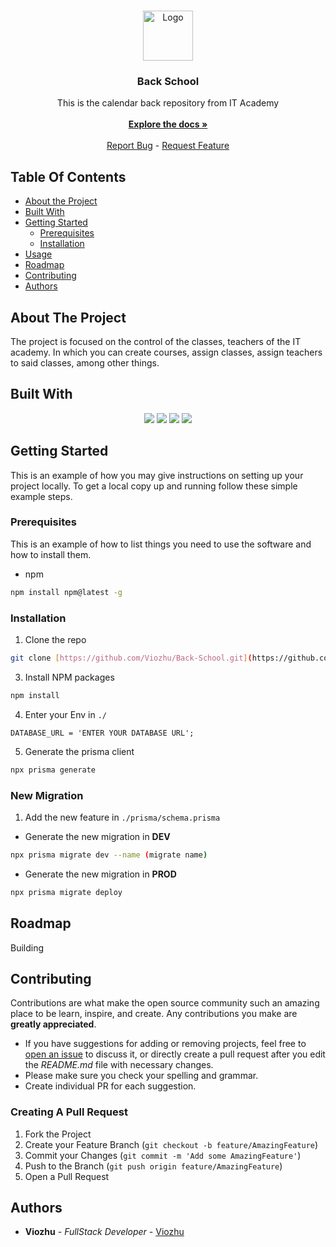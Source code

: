 <br/>
<p align="center">
  <a href="https://github.com/Viozhu/Back-School">
    <img src="https://cdn-icons-png.flaticon.com/512/55/55281.png" alt="Logo" width="80" height="80">
  </a>

  <h3 align="center"> Back School</h3>

  <p align="center">
   This is the calendar back repository from IT Academy
    <br/>
    <br/>
    <a href=""><strong>Explore the docs »</strong></a>
    <br/>
    <br/>
  <a href="https://github.com/Viozhu/Back-School/issues">Report Bug</a> - 
    <a href="https://github.com/Viozhu/Back-School/issues">Request Feature</a>
  </p>
</p>

## Table Of Contents

* [About the Project](#about-the-project)
* [Built With](#built-with)
* [Getting Started](#getting-started)
  * [Prerequisites](#prerequisites)
  * [Installation](#installation)
* [Usage](#usage)
* [Roadmap](#roadmap)
* [Contributing](#contributing)
* [Authors](#authors)

## About The Project

The project is focused on the control of the classes, teachers of the IT academy.
In which you can create courses, assign classes, assign teachers to said classes, among other things.

## Built With

<p align="center"> 
<img src="https://img.shields.io/badge/Express%20js-000000?style=for-the-badge&logo=express&logoColor=white"/> 
  <img src="https://img.shields.io/badge/TypeScript-007ACC?style=for-the-badge&logo=typescript&logoColor=white" />
<img src="https://img.shields.io/badge/Node%20js-339933?style=for-the-badge&logo=nodedotjs&logoColor=white" />  
  <img src="https://img.shields.io/badge/Prisma-3982CE?style=for-the-badge&logo=Prisma&logoColor=white"/> 
  </p>

## Getting Started

This is an example of how you may give instructions on setting up your project locally.
To get a local copy up and running follow these simple example steps.

### Prerequisites

This is an example of how to list things you need to use the software and how to install them.

* npm

```sh
npm install npm@latest -g
```

### Installation

1. Clone the repo

```sh
git clone [https://github.com/Viozhu/Back-School.git](https://github.com/Viozhu/Back-School.git)
```

3. Install NPM packages

```sh
npm install
```

4. Enter your Env in `./`

```JS
DATABASE_URL = 'ENTER YOUR DATABASE URL';
```

5. Generate the prisma client

```sh
npx prisma generate
```

### New Migration

1. Add the new feature in `./prisma/schema.prisma`

- Generate the new migration in <strong> DEV </strong>
```sh
npx prisma migrate dev --name (migrate name)
```

- Generate the new migration in <strong> PROD </strong> 
```sh
npx prisma migrate deploy
```

## Roadmap

Building

## Contributing

Contributions are what make the open source community such an amazing place to be learn, inspire, and create. Any contributions you make are **greatly appreciated**.
* If you have suggestions for adding or removing projects, feel free to [open an issue](https://github.com/Viozhu/Back-School/issues/new) to discuss it, or directly create a pull request after you edit the *README.md* file with necessary changes.
* Please make sure you check your spelling and grammar.
* Create individual PR for each suggestion.

### Creating A Pull Request

1. Fork the Project
2. Create your Feature Branch (`git checkout -b feature/AmazingFeature`)
3. Commit your Changes (`git commit -m 'Add some AmazingFeature'`)
4. Push to the Branch (`git push origin feature/AmazingFeature`)
5. Open a Pull Request

## Authors

* **Viozhu** - *FullStack Developer* - [Viozhu](https://github.com/Viozhu/)

